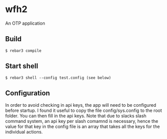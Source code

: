 # wfh2

An OTP application

## Build

    $ rebar3 compile

## Start shell

	$ rebar3 shell --config test.config (see below)

## Configuration

In order to avoid checking in api keys, the app will need to be configured
before startup. I found it useful to copy the file config/sys.config to the root
folder.  You can then fill in the api keys. Note that due to slacks slash
command system, an api key per slash comamnd is necessary, hence the value for
that key in the config file is an array that takes all the keys for the
individual actions.

